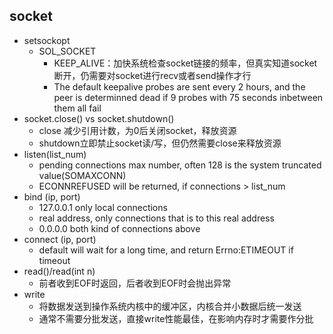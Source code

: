 ## socket
- setsockopt
    - SOL_SOCKET
        - KEEP_ALIVE：加快系统检查socket链接的频率，但真实知道socket断开，仍需要对socket进行recv或者send操作才行
        - The default keepalive probes are sent every 2 hours, and the peer is determinned dead if 9 probes with 75 seconds inbetween them all fail
- socket.close() vs socket.shutdown()
    - close 减少引用计数，为0后关闭socket，释放资源
    - shutdown立即禁止socket读/写，但仍然需要close来释放资源
- listen(list_num)
    - pending connections max number, often 128 is the system truncated value(SOMAXCONN)
    - ECONNREFUSED will be returned, if connections > list_num
- bind (ip, port)
    - 127.0.0.1 only local connections
    - real address, only connections that is to this real address
    - 0.0.0.0 both kind of connections above
- connect (ip, port)
    - default will wait for a long time, and return Errno:ETIMEOUT if timeout
- read()/read(int n)
    - 前者收到EOF时返回，后者收到EOF时会抛出异常
- write
    - 将数据发送到操作系统内核中的缓冲区，内核合并小数据后统一发送
    - 通常不需要分批发送，直接write性能最佳，在影响内存时才需要作分批